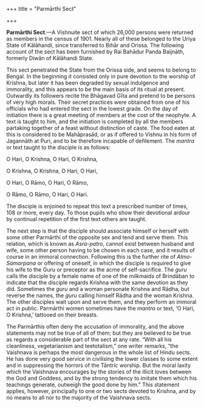 +++
title = "Parmārthi Sect"

+++

**Parmārthi Sect**.—A Vishnuite sect of which 26,000 persons were returned as members in the census of 1901. Nearly all of these belonged to the Uriya State of Kālāhandi, since transferred to Bihār and Orissa. The following account of the sect has been furnished by Rai Bahādur Panda Baijnāth, formerly Diwān of Kālāhandi State. 

This sect penetrated the State from the Orissa side, and seems to belong to Bengal. In the beginning it consisted only in pure devotion to the worship of Krishna, but later it has been degraded by sexual indulgence and immorality, and this appears to be the main basis of its ritual at present. Outwardly its followers recite the Bhāgavad Gīta and pretend to be persons of very high morals. Their secret practices were obtained from one of his officials who had entered the sect in the lowest grade. On the day of initiation there is a great meeting of members at the cost of the neophyte. A text is taught to him, and the initiation is completed by all the members partaking together of a feast without distinction of caste. The food eaten at this is considered to be Mahāprasād, or as if offered to Vishnu in his form of Jagannāth at Puri, and to be therefore incapable of defilement. The *mantra* or text taught to the disciple is as follows: 

O Hari, O Krishna, O Hari, O Krishna, 

O Krishna, O Krishna, O Hari, O Hari, 

O Hari, O Rāmo, O Hari, O Rāmo, 

O Rāmo, O Rāmo, O Hari, O Hari.

The disciple is enjoined to repeat this text a prescribed number of times, 108 or more, every day. To those pupils who show their devotional ardour by continual repetition of the first text others are taught. 

The next step is that the disciple should associate himself or herself with some other Parmārthi of the opposite sex and tend and serve them. This relation, which is known as *Asra-patro*, cannot exist between husband and wife, some other person having to be chosen in each case, and it results of course in an immoral connection. Following this is the further rite of *Almo-Samarpana* or offering of oneself, in which the disciple is required to give his wife to the Guru or preceptor as the acme of self-sacrifice. The *guru* calls the disciple by a female name of one of the milkmaids of Brindāban to indicate that the disciple regards Krishna with the same devotion as they did. Sometimes the *guru* and a woman personate Krishna and Rādha, but reverse the names, the *guru* calling himself Rādha and the woman Krishna. The other disciples wait upon and serve them, and they perform an immoral act in public. Parmārthi women sometimes have the *mantra* or text, ‘O Hari, O Krishna,’ tattooed on their breasts. 

The Parmārthis often deny the accusation of immorality, and the above statements may not be true of all of them; but they are believed to be true as regards a considerable part of the sect at any rate. “With all his cleanliness, vegetarianism and teetotalism,” one writer remarks, “the Vaishnava is perhaps the most dangerous in the whole list of Hindu sects. He has done very good service in civilising the lower classes to some extent and in suppressing the horrors of the Tāntric worship. But the moral laxity which the Vaishnava encourages by the stories of the illicit loves between the God and Goddess, and by the strong tendency to imitate them which his teachings generate, outweigh the good done by him.” This statement applies, however, principally to one or two sects devoted to Krishna, and by no means to all nor to the majority of the Vaishnava sects. 

